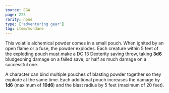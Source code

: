 ```yaml
---
source: EGW
page: 225
rarity: none
type: ['adventuring gear']
tag: item/mundane
---
```


This volatile alchemical powder comes in a small pouch. When ignited by an open flame or a fuse, the powder explodes. Each creature within 5 feet of the exploding pouch must make a DC 13 Dexterity saving throw, taking **3d6** bludgeoning damage on a failed save, or half as much damage on a successful one.

A character can bind multiple pouches of blasting powder together so they explode at the same time. Each additional pouch increases the damage by **1d6** (maximum of **10d6**) and the blast radius by 5 feet (maximum of 20 feet).

